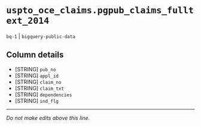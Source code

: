 # `uspto_oce_claims.pgpub_claims_fulltext_2014`
`bq-1` | `bigquery-public-data`

## Column details
* [STRING]    `pub_no`
* [STRING]    `appl_id`
* [STRING]    `claim_no`
* [STRING]    `claim_txt`
* [STRING]    `dependencies`
* [STRING]    `ind_flg`

-------------------------------------------------------------------------------
*Do not make edits above this line.*

